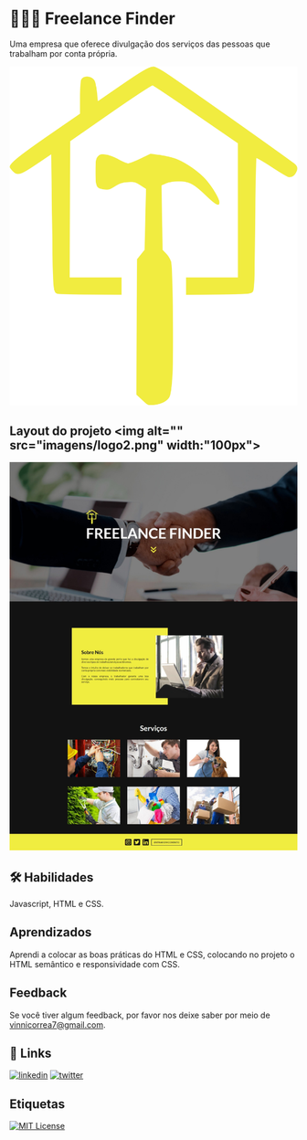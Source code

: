 
# 👨🏻‍💼 Freelance Finder

Uma empresa que oferece divulgação dos serviços das pessoas que trabalham por conta própria.

<p align="center">
  <img alt="" src="imagens/logo2.png" width:"100px">
</p>

## Layout do projeto <img alt="" src="imagens/logo2.png" width:"100px">

<p align="center">
  <img alt="" src="print-page.jpeg">
</p>


## 🛠 Habilidades
Javascript, HTML e CSS.


## Aprendizados

Aprendi a colocar as boas práticas do HTML e CSS, colocando no projeto o HTML semântico e responsividade com CSS.
## Feedback

Se você tiver algum feedback, por favor nos deixe saber por meio de vinnicorrea7@gmail.com.


## 🔗 Links
[![linkedin](https://img.shields.io/badge/linkedin-0A66C2?style=for-the-badge&logo=linkedin&logoColor=white)](https://www.linkedin.com/in/vinicius-graciano-5081501a1/)
[![twitter](https://img.shields.io/badge/twitter-1DA1F2?style=for-the-badge&logo=twitter&logoColor=white)](https://twitter.com/viniciuswx_)

## Etiquetas

[![MIT License](https://img.shields.io/badge/License-MIT-green.svg)](https://choosealicense.com/licenses/mit/)
